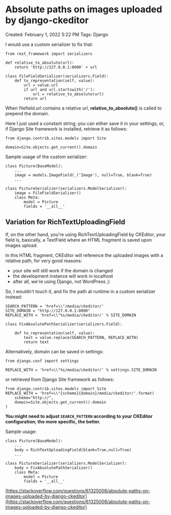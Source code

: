 # Absolute paths on images uploaded by django-ckeditor

Created: February 1, 2022 5:22 PM
Tags: Django

I would use a custom serializer to fix that:

```
from rest_framework import serializers

def relative_to_absolute(url):
    return 'http://127.0.0.1:8000' + url

class FileFieldSerializer(serializers.Field):
    def to_representation(self, value):
        url = value.url
        if url and url.startswith('/'):
            url = relative_to_absolute(url)
        return url

```

When filefield.url contains a relative url, **relative_to_absolute()** is called to prepend the domain.

Here I just used a constant string; you can either save it in your settings, or, if Django Site framework is installed, retrieve it as follows:

```
from django.contrib.sites.models import Site

domain=Site.objects.get_current().domain

```

Sample usage of the custom serializer:

```
class Picture(BaseModel):
    ...
    image = models.ImageField(_('Image'), null=True, blank=True)
    ...

class PictureSerializer(serializers.ModelSerializer):
    image = FileFieldSerializer()
    class Meta:
        model = Picture
        fields = '__all__'

```

## Variation for RichTextUploadingField

If, on the other hand, you're using RichTextUploadingField by CKEditor, your field is, basically, a TextField where an HTML fragment is saved upon images upload.

In this HTML fragment, CKEditor will reference the uploaded images with a relative path, for very good reasons:

- your site will still work if the domain is changed
- the development instance will work in localhost
- after all, we're using Django, not WordPress ;)

So, I wouldn't touch it, and fix the path at runtime in a custom serializer instead:

```
SEARCH_PATTERN = 'href=\\"/media/ckeditor/'
SITE_DOMAIN = "http://127.0.0.1:8000"
REPLACE_WITH = 'href=\\"%s/media/ckeditor/' % SITE_DOMAIN

class FixAbsolutePathSerializer(serializers.Field):

    def to_representation(self, value):
        text = value.replace(SEARCH_PATTERN, REPLACE_WITH)
        return text

```

Alternatively, domain can be saved in settings:

```
from django.conf import settings

REPLACE_WITH = 'href=\\"%s/media/ckeditor/' % settings.SITE_DOMAIN

```

or retrieved from Django Site framework as follows:

```
from django.contrib.sites.models import Site
REPLACE_WITH = 'href=\\"{scheme}{domain}/media/ckeditor/'.format(
    scheme="http://",
    domain=Site.objects.get_current().domain
)

```

**You might need to adjust `SEARCH_PATTERN` according to your CKEditor configuration; the more specific, the better.**

Sample usage:

```
class Picture(BaseModel):
    ...
    body = RichTextUploadingField(blank=True,null=True)
    ...

class PictureSerializer(serializers.ModelSerializer):
    body = FixAbsolutePathSerializer()
    class Meta:
        model = Picture
        fields = '__all__'
```

[https://stackoverflow.com/questions/61325006/absolute-paths-on-images-uploaded-by-django-ckeditor](https://stackoverflow.com/questions/61325006/absolute-paths-on-images-uploaded-by-django-ckeditor)
